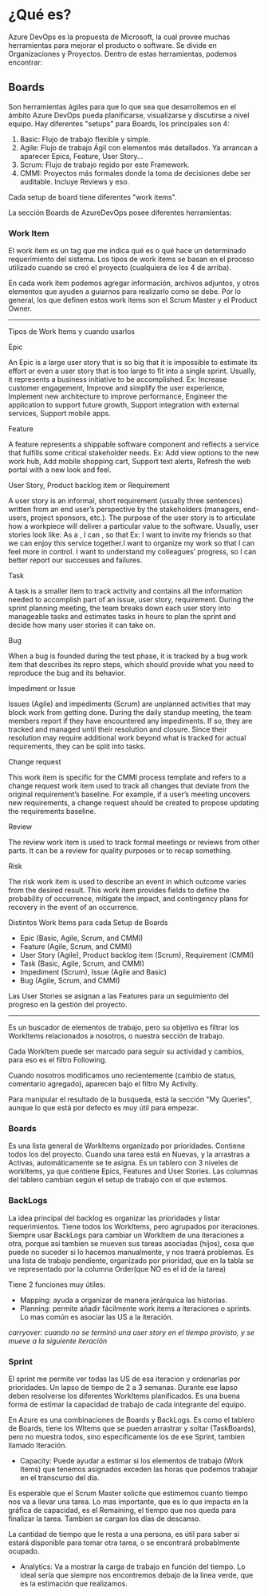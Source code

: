 # ¿Qué es?
Azure DevOps es la propuesta de Microsoft, la cual provee muchas herramientas para mejorar el producto o software.
Se divide en Organizaciones y Proyectos.
Dentro de estas herramientas, podemos encontrar:

## Boards
Son herramientas ágiles para que lo que sea que desarrollemos en el ámbito Azure DevOps pueda planificarse, visualizarse y discutirse a nivel equipo.
Hay diferentes "setups" para Boards, los principales son 4:
1) Basic: Flujo de trabajo flexible y simple.
2) Agile: Flujo de trabajo Ágil con elementos más detallados. Ya arrancan a aparecer Epics, Feature, User Story...
3) Scrum: Flujo de trabajo regido por este Framework.
4) CMMI: Proyectos más formales donde la toma de decisiones debe ser auditable. Incluye Reviews y eso.

Cada setup de board tiene diferentes "work items".

La sección Boards de AzureDevOps posee diferentes herramientas:

### Work Item
El work item es un tag que me indica qué es o qué hace un determinado requerimiento del sistema.
Los tipos de work items se basan en el proceso utilizado cuando se creó el proyecto (cualquiera de los 4 de arriba).

En cada work item podemos agregar información, archivos adjuntos, y otros elementos que ayuden a guiarnos para realizarlo como se debe.
Por lo general, los que definen estos work items son el Scrum Master y el Product Owner.

---

Tipos de Work Items y cuando usarlos

Epic

An Epic is a large user story that is so big that it is impossible to estimate its effort or even a user story that is too large to fit into a single sprint. Usually, it represents a business initiative to be accomplished.
Ex: Increase customer engagement, Improve and simplify the user experience, Implement new architecture to improve performance, Engineer the application to support future growth, Support integration with external services, Support mobile apps.

Feature

A feature represents a shippable software component and reflects a service that fulfills some critical stakeholder needs.
Ex: Add view options to the new work hub, Add mobile shopping cart, Support text alerts, Refresh the web portal with a new look and feel.

User Story, Product backlog item or Requirement

A user story is an informal, short requirement (usually three sentences) written from an end user’s perspective by the stakeholders (managers, end-users, project sponsors, etc.). The purpose of the user story is to articulate how a workpiece will deliver a particular value to the software.
Usually, user stories look like:
As a <role>, I can <goal or need>, so that <why>
Ex: I want to invite my friends so that we can enjoy this service together.I want to organize my work so that I can feel more in control. I want to understand my colleagues’ progress, so I can better report our successes and failures.
  
Task
  
A task is a smaller item to track activity and contains all the information needed to accomplish part of an issue, user story, requirement.
During the sprint planning meeting, the team breaks down each user story into manageable tasks and estimates tasks in hours to plan the sprint and decide how many user stories it can take on.

Bug
  
When a bug is founded during the test phase, it is tracked by a bug work item that describes its repro steps, which should provide what you need to reproduce the bug and its behavior. 

Impediment or Issue
  
Issues (Agile) and impediments (Scrum) are unplanned activities that may block work from getting done.
During the daily standup meeting, the team members report if they have encountered any impediments. If so, they are tracked and managed until their resolution and closure.
Since their resolution may require additional work beyond what is tracked for actual requirements, they can be split into tasks.
  
Change request
  
This work item is specific for the CMMI process template and refers to a change request work item used to track all changes that deviate from the original requirement’s baseline.
For example, if a user’s meeting uncovers new requirements, a change request should be created to propose updating the requirements baseline.
  
Review
  
The review work item is used to track formal meetings or reviews from other parts. It can be a review for quality purposes or to recap something.
  
Risk
  
The risk work item is used to describe an event in which outcome varies from the desired result. This work item provides fields to define the probability of occurrence, mitigate the impact, and contingency plans for recovery in the event of an occurrence.
  
  

Distintos Work Items para cada Setup de Boards

* Epic (Basic, Agile, Scrum, and CMMI)
* Feature (Agile, Scrum, and CMMI)
* User Story (Agile), Product backlog item (Scrum), Requirement (CMMI)
* Task (Basic, Agile, Scrum, and CMMI)
* Impediment (Scrum), Issue (Agile and Basic)
* Bug (Agile, Scrum, and CMMI)

Las User Stories se asignan a las Features para un seguimiento del progreso en la gestión del proyecto.

---

Es un buscador de elementos de trabajo, pero su objetivo es filtrar los WorkItems relacionados a nosotros, o nuestra sección de trabajo.

Cada WorkItem puede ser marcado para seguir su actividad y cambios, para eso es el filtro Following.

Cuando nosotros modificamos uno recientemente (cambio de status, comentario agregado), aparecen bajo el filtro My Activity.

Para manipular el resultado de la busqueda, está la sección "My Queries", aunque lo que está por defecto es muy útil para empezar. 


### Boards

Es una lista general de WorkItems organizado por prioridades. Contiene todos los del proyecto.
Cuando una tarea está en Nuevas, y la arrastras a Activas, automáticamente se te asigna.
Es un tablero con 3 niveles de workItems, ya que contiene Epics, Features and User Stories.
Las columnas del tablero cambian según el setup de trabajo con el que estemos.

### BackLogs
La idea principal del backlog es organizar las prioridades y listar requerimientos.
Tiene todos los WorkItems, pero agrupados por iteraciones.
Siempre usar BackLogs para cambiar un WorkItem de una iteraciones a otra, porque así tambien se mueven sus tareas asociadas (hijos), cosa que puede no suceder si lo hacemos manualmente, y nos traerá problemas.
Es una lista de trabajo pendiente, organizado por prioridad, que en la tabla se ve representado por la columna Order(que NO es el id de la tarea)
  
Tiene 2 funciones muy útiles:
  * Mapping: ayuda a organizar de manera jerárquica las historias. 
  * Planning: permite añadir fácilmente work items a iteraciones o sprints. Lo mas común es asociar las US a la iteración.
  
  *carryover: cuando no se terminó una user story en el tiempo provisto, y se mueve a la siguiente iteración*

### Sprint

El sprint me permite ver todas las US de esa iteracion y ordenarlas por prioridades.
Un lapso de tiempo de 2 a 3 semanas. Durante ese lapso deben resolverse los diferentes WorkItems planificados. Es una buena forma de estimar la capacidad de trabajo de cada integrante del equipo.

En Azure es una combinaciones de Boards y BackLogs. Es como el tablero de Boards, tiene los WItems que se pueden arrastrar y soltar (TaskBoards), pero no muestra todos, sino específicamente los de ese Sprint, tambien llamado Iteración. 
  
  * Capacity: Puede ayudar a estimar si los elementos de trabajo (Work Items) que tenemos asignados exceden las horas que podemos trabajar en el transcurso del día.
  
  Es esperable que el Scrum Master solicite que estimemos cuanto tiempo nos va a llevar una tarea. Lo mas importante, que es lo que impacta en la gráfica de capacidad, es el Remaining, el tiempo que nos queda para finalizar la tarea. Tambien se cargan los días de descanso.
  
  La cantidad de tiempo que le resta a una persona, es útil para saber si estará disponible para tomar otra tarea, o se encontrará probablmente ocupado.
  
  * Analytics: Va a mostrar la carga de trabajo en función del tiempo. Lo ideal sería que siempre nos encontremos debajo de la linea verde, que es la estimación que realizamos. 





